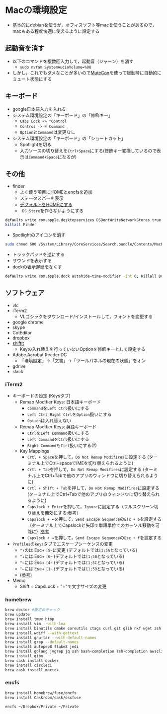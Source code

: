 
# Macの環境設定

- 基本的にdebianを使うが，オフィスソフト等macを使うことがあるので，macもある程度快適に使えるように設定する

## 起動音を消す

- 以下のコマンドを複数回入力して，起動音（ジャーン）を消す
    - ``sudo nvram SystemAudioVolume=%80``
- しかし，これでもダメなことが多いので[MuteCon](http://homepage1.nifty.com/macbs/download.htm#MuteCon)を使って起動時に自動的にミュート状態にする

## キーボード

- google日本語入力を入れる
- システム環境設定の「キーボード」の「修飾キー」
    - ``Caps Lock -> ^Control``
    - ``Control -> ⌘ Command``
    - ``Option``と``Command``は変更なし
- システム環境設定の「キーボード」の「ショートカット」
    - Spotlightを切る
    - 入力ソースの切り替えを``Ctrl+Space``にする(修飾キー変換しているので表示は``Command+Space``になるが)

## その他

- finder
    - よく使う項目にHOMEとencfsを追加
    - ステータスバーを表示
    - [デフォルトをHOMEにする](http://inforati.jp/apple/mac-tips-techniques/system-hints/how-to-set-the-default-folder-of-new-macos-finder-window.html)
    - ``.DS_Store``を作らないようにする

```sh
defaults write com.apple.desktopservices DSDontWriteNetworkStores true
killall Finder
```

- Spotlightのアイコンを消す

```sh
sudo chmod 600 /System/Library/CoreServices/Search.bundle/Contents/MacOS/Search
```

- トラックパッドを逆にする
- サウンドを表示する
- dockの表示遅延をなくす

```sh
defaults write com.apple.dock autohide-time-modifier -int 0; Killall Dock
```

## ソフトウェア

- vlc
- iTerm2
    - VLゴシックをダウンロード/インストールして，フォントを変更する
- google chrome
- skype
- CotEditor
- dropbox
- [shiftlt](https://github.com/fikovnik/ShiftIt)
    - Keyの入れ替えを行っていないOptionを修飾キーとして設定する
- Adobe Acrobat Reader DC
    - 「環境設定」->「文書」->「ツールパネルの現在の状態」をオン
- gdrive
- slack

### iTerm2

- キーボードの設定 (Keysタブ)
    - Remap Modifier Keys: 日本語キーボード
        - ``Command``を``Left Ctrl``扱いにする
        - ``Left Ctrl``, ``Right Ctrl``を``Option``扱いにする
        - ``Option``は入れ替えない
    - Remap Modifier Keys: 英語キーボード
        - ``Ctrl``を``Left Command``扱いにする
        - ``Left Command``を``Ctrl``扱いにする
        - ``Right Command``も``Ctrl``扱いにする(?)
    - Key Mappings
        - ``Crtl + Space``を押して，``Do Not Remap Modifires``に設定する (ターミナル上でCtrl+spaceでIMEを切り替えられるように)
        - ``Crtl + Tab``を押して，``Do Not Remap Modifires``に設定する (ターミナル上でCtrl+Tabで他のアプリのウィンドウに切り替えられるように)
        - ``Crtl + Shift + Tab``を押して，``Do Not Remap Modifires``に設定する (ターミナル上でCtrl+Tabで他のアプリのウィンドウに切り替えられるように)
        - ``Capslock + Enter``を押して，``Ignore``に設定する（フルスクリーン切り替えを無効にする:[参考](https://qiita.com/kyamuise/items/4628cde234796fc7f687)）
        - ``Capslock + ←``を押して，``Send Escape Sequence``の``Esc + b``を設定する（ターミナル上でCapslockと矢印で単語単位でのカーソル移動を可能に）[参考](https://qiita.com/hokutoasari/items/e2442b87c7b381f9ff7c)
        - ``Capslock + →``を押して，``Send Escape Sequence``の``Esc + f``を設定する
- ``Profiles``の``keys``タブでエスケープシーケンスの変更
    - ``^↑``のは Esc+ ``[5~``に変更 (デフォルトでは``[1;5A``となっている)
    - ``^↓``には Esc+ ``[6~``  (デフォルトでは``[1;5B``となっている)
    - ``^→``には Esc+ ``[4~``  (デフォルトでは``[1;5C``となっている)
    - ``^←``には Esc+ ``[1~``  (デフォルトでは``[1;5D``となっている)
    - [(参考)](http://hints.macworld.com/article.php?story=20040401033846410)
- Memo
    - Shift + CapsLock + "+"で文字サイズの変更

### homebrew

```sh
brew doctor #設定のチェック
brew update
brew install tmux htop
brew install vim --with-lua
brew install binutils cmake coreutils ctags curl git glib nkf wget zsh tree watch colordiff python2 python3 imagemagick
brew install wdiff --with-gettext
brew install gnu-tar --with-default-names
brew install grep --default-names
brew install autopep8 flake8 jedi
brew install golang jvgrep jq ssh bash-completion zsh-completion awscli poppler parallel md5sha1sum rename lv peco
brew install gibo
brew cask install docker
brew install circleci
brew cask install mactex
```

### encfs

```sh
brew install homebrew/fuse/encfs
brew install Caskroom/cask/osxfuse

encfs ~/Dropbox/Private ~/Private
```

